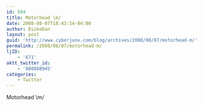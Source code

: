 ```yaml
---
id: 504
title: Motorhead \m/
date: 2008-08-07T18:43:14-04:00
author: DizkoDan
layout: post
guid: 'http://www.cyberjunx.com/blog/archives/2008/08/07/motorhead-m/'
permalink: /2008/08/07/motorhead-m/
ljID:
    - '671'
aktt_twitter_id:
    - '880888945'
categories:
    - Twitter
---
```


Motorhead \\m/